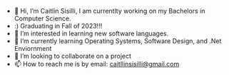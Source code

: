 - 👋 Hi, I’m Caitlin Sisilli, I am currentlty working on my Bachelors in Computer Science.
- :) Graduating in Fall of 2023!!!
- 👀 I’m interested in learning new software languages.
- 🌱 I’m currently learning Operating Systems, Software Design, and .Net Enviornment
- 💞️ I’m looking to collaborate on a project
- 📫 How to reach me is by email: caitllinsisilli@gmail.com

<!---
csisilli/csisilli is a ✨ special ✨ repository because its `README.md` (this file) appears on your GitHub profile.
You can click the Preview link to take a look at your changes.
--->
